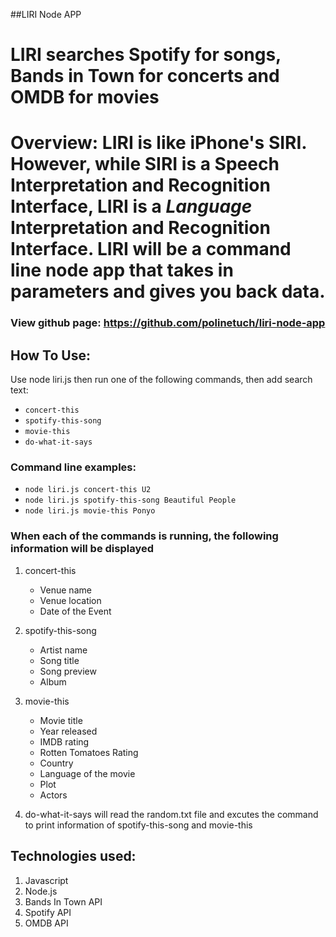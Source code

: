 ##LIRI Node APP

# LIRI searches Spotify for songs, Bands in Town for concerts and OMDB for movies

# Overview: LIRI is like iPhone's SIRI. However, while SIRI is a Speech Interpretation and Recognition Interface, LIRI is a _Language_ Interpretation and Recognition Interface. LIRI will be a command line node app that takes in parameters and gives you back data.

### View github page: https://github.com/polinetuch/liri-node-app

## How To Use:

Use node liri.js then run one of the following commands, then add search text:

- `concert-this`
- `spotify-this-song`
- `movie-this`
- `do-what-it-says`

### Command line examples:

- `node liri.js concert-this U2`
- `node liri.js spotify-this-song Beautiful People`
- `node liri.js movie-this Ponyo`

### When each of the commands is running, the following information will be displayed

1.  concert-this

    - Venue name
    - Venue location
    - Date of the Event

2.  spotify-this-song

    - Artist name
    - Song title
    - Song preview
    - Album

3.  movie-this

    - Movie title
    - Year released
    - IMDB rating
    - Rotten Tomatoes Rating
    - Country
    - Language of the movie
    - Plot
    - Actors

4.  do-what-it-says
    will read the random.txt file and excutes the command to print information of spotify-this-song and movie-this

## Technologies used:

1. Javascript
2. Node.js
3. Bands In Town API
4. Spotify API
5. OMDB API
